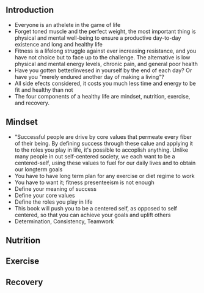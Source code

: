 ## Introduction
- Everyone is an athelete in the game of life
- Forget toned muscle and the perfect weight, the most important thing is physical and mental well-being to ensure a productive day-to-day existence and long and healthy life
- Fitness is a lifelong struggle against ever increasing resistance, and you have not choice but to face up to the challenge. The alternative is low physical and mental energy levels, chronic pain, and general poor health
- Have you gotten better/invesed in yourself by the end of each day? Or have you "merely endured another day of making a living"?
- All side efects considered, it costs you much less time and energy to be fit and healthy than not
- The four components of a healthy life are mindset, nutrition, exercise, and recovery.

## Mindset
- "Successful people are drive by core values that permeate every fiber of their being. By defining success through these calue and applying it to the roles you play in life, it's possible to accoplish anything. Unlike many people in out self-centered society, we each want to be a centered-self, using these values to fuel for our daily lives and to obtain our longterm goals
- You have to have long term plan for any exercise or diet regime to work
- You have to want it; fitness presenteeism is not enough
- Define your meaning of success
- Define your core values
- Define the roles you play in life
- This book will push you to be a centered self, as opposed to self centered, so that you can achieve your goals and uplift others
- Determination, Consistency, Teamwork

## Nutrition

## Exercise

## Recovery
